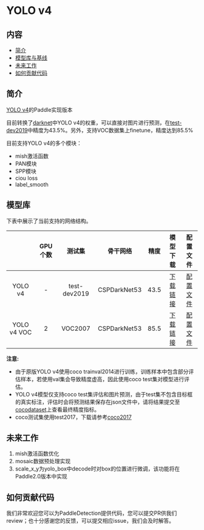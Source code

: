 # YOLO v4

## 内容
- [简介](#简介)
- [模型库与基线](#模型库与基线)
- [未来工作](#未来工作)
- [如何贡献代码](#如何贡献代码)

## 简介

[YOLO v4](https://arxiv.org/abs/2004.10934)的Paddle实现版本

目前转换了[darknet](https://github.com/AlexeyAB/darknet)中YOLO v4的权重，可以直接对图片进行预测，在[test-dev2019](http://cocodataset.org/#detection-2019)中精度为43.5%。另外，支持VOC数据集上finetune，精度达到85.5%

目前支持YOLO v4的多个模块：

- mish激活函数
- PAN模块
- SPP模块
- ciou loss
- label_smooth

## 模型库
下表中展示了当前支持的网络结构。

|                          | GPU个数 | 测试集  | 骨干网络 |  精度  | 模型下载 |  配置文件  |
|:------------------------:|:-------:|:------:|:--------------------------:|:------------------------:| :---------:| :-----: |
| YOLO v4  | - |test-dev2019        |     CSPDarkNet53 |  43.5 |[下载链接](https://paddlemodels.bj.bcebos.com/object_detection/yolov4_cspdarknet.pdparams) |  [配置文件](https://github.com/PaddlePaddle/PaddleDetection/tree/master/configs/yolo/yolov4_cspdarknet.yml)                   |
| YOLO v4 VOC  | 2 | VOC2007        |     CSPDarkNet53 |  85.5  |   [下载链接](https://paddlemodels.bj.bcebos.com/object_detection/yolov4_cspdarknet_voc.pdparams) |  [配置文件](https://github.com/PaddlePaddle/PaddleDetection/tree/master/configs/yolo/yolov4_cspdarknet_voc.yml)              |

**注意:**

- 由于原版YOLO v4使用coco trainval2014进行训练，训练样本中包含部分评估样本，若使用val集会导致精度虚高，因此使用coco test集对模型进行评估。
- YOLO v4模型仅支持coco test集评估和图片预测，由于test集不包含目标框的真实标注，评估时会将预测结果保存在json文件中，请将结果提交至[cocodataset](http://cocodataset.org/#detection-2019)上查看最终精度指标。
- coco测试集使用test2017，下载请参考[coco2017](http://cocodataset.org/#download)


## 未来工作

1. mish激活函数优化
2. mosaic数据预处理实现
3. scale\_x\_y为yolo_box中decode时对box的位置进行微调，该功能将在Paddle2.0版本中实现


## 如何贡献代码
我们非常欢迎您可以为PaddleDetection提供代码，您可以提交PR供我们review；也十分感谢您的反馈，可以提交相应issue，我们会及时解答。
